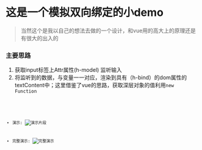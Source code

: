 # 这是一个模拟双向绑定的小demo

> 当然这个是我以自己的想法去做的一个设计，和vue用的高大上的原理还是有很大的出入的

### 主要思路
1. 获取input标签上Attr属性(h-model) 监听输入
2. 将监听到的数据，与变量一一对应，渲染到具有（h-bind）的dom属性的textContent中；这里借鉴了vue的思路，获取深层对象的值利用<code>new Function<code>

* 演示:
![演示片段](./images/演示1.gif)

* 完整演示:
![完整演示](./images/双向绑定.gif)
